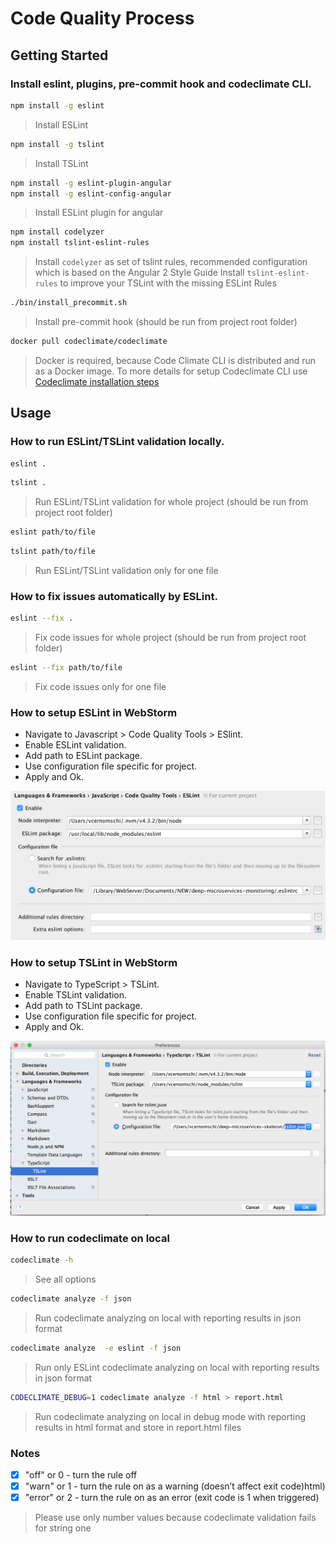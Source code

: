 Code Quality Process
========

## Getting Started

### Install eslint, plugins, pre-commit hook and codeclimate CLI.

```bash
npm install -g eslint
```
> Install ESLint

```bash
npm install -g tslint
```
> Install TSLint

```bash
npm install -g eslint-plugin-angular
npm install -g eslint-config-angular
```

> Install ESLint plugin for angular

```bash
npm install codelyzer
npm install tslint-eslint-rules
```

> Install `codelyzer` as set of tslint rules, recommended configuration which is based on the Angular 2 Style Guide
> Install `tslint-eslint-rules` to improve your TSLint with the missing ESLint Rules

```bash
./bin/install_precommit.sh
```

> Install pre-commit hook (should be run from project root folder)

```bash
docker pull codeclimate/codeclimate
```

> Docker is required, because Code Climate CLI is distributed and run as a Docker image. 
To more details for setup Codeclimate CLI use [Codeclimate installation steps](https://github.com/codeclimate/codeclimate#installation)


## Usage
	
### How to run ESLint/TSLint validation locally. 

```bash
eslint .
```

```bash
tslint .
```

> Run ESLint/TSLint validation for whole project (should be run from project root folder)

```bash
eslint path/to/file
```

```bash
tslint path/to/file
```

> Run ESLint/TSLint validation only for one file

### How to fix issues automatically by ESLint. 

```bash
eslint --fix .
```

> Fix code issues for whole project (should be run from project root folder)

```bash
eslint --fix path/to/file
```

> Fix code issues only for one file

### How to setup ESLint in WebStorm

- Navigate to Javascript > Code Quality Tools > ESlint.
- Enable ESLint validation.
- Add path to ESLint package.
- Use configuration file specific for project.
- Apply and Ok.

![ESLint WebStorm setup](https://github.com/MitocGroup/deep-microservices-skeleton/blob/master/docs/ESLint_WebStorm_setup.png)

### How to setup TSLint in WebStorm
- Navigate to TypeScript > TSLint.
- Enable TSLint validation.
- Add path to TSLint package.
- Use configuration file specific for project.
- Apply and Ok.

![TSLint WebStorm setup](https://github.com/MitocGroup/deep-microservices-skeleton/blob/master/docs/TSLint_WebStorm_setup.png)
		
### How to run codeclimate on local

```bash
codeclimate -h
```
> See all options

```bash
codeclimate analyze -f json 
```

> Run codeclimate analyzing on local with reporting results in json format

```bash
codeclimate analyze  -e eslint -f json 
```

> Run only ESLint codeclimate analyzing on local with reporting results in json format 

```bash
CODECLIMATE_DEBUG=1 codeclimate analyze -f html > report.html 
```

>  Run codeclimate analyzing on local in debug mode with reporting results in html format	and store in report.html files
		
		
### Notes 

- [x] "off" or 0 - turn the rule off
- [x] "warn" or 1 - turn the rule on as a warning (doesn’t affect exit code)html)
- [x] "error" or 2 - turn the rule on as an error (exit code is 1 when triggered)

> Please use only number values because codeclimate validation fails for string one